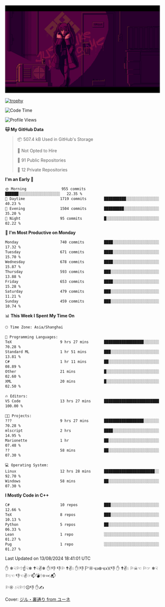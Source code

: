 ![](imgs/main.png)

[![trophy](https://github-profile-trophy.vercel.app/?username=NeilKleistGao&theme=dracula)](https://github.com/ryo-ma/github-profile-trophy)

<!--START_SECTION:waka-->
![Code Time](http://img.shields.io/badge/Code%20Time-1%2C268%20hrs%2015%20mins-blue)

![Profile Views](http://img.shields.io/badge/Profile%20Views-0-blue)

**🐱 My GitHub Data** 

> 📦 507.4 kB Used in GitHub's Storage 
 > 
> 🚫 Not Opted to Hire
 > 
> 📜 91 Public Repositories 
 > 
> 🔑 12 Private Repositories 
 > 
**I'm an Early 🐤** 

```text
🌞 Morning                955 commits         ██████░░░░░░░░░░░░░░░░░░░   22.35 % 
🌆 Daytime                1719 commits        ██████████░░░░░░░░░░░░░░░   40.23 % 
🌃 Evening                1504 commits        █████████░░░░░░░░░░░░░░░░   35.20 % 
🌙 Night                  95 commits          █░░░░░░░░░░░░░░░░░░░░░░░░   02.22 % 
```
📅 **I'm Most Productive on Monday** 

```text
Monday                   740 commits         ████░░░░░░░░░░░░░░░░░░░░░   17.32 % 
Tuesday                  671 commits         ████░░░░░░░░░░░░░░░░░░░░░   15.70 % 
Wednesday                678 commits         ████░░░░░░░░░░░░░░░░░░░░░   15.87 % 
Thursday                 593 commits         ███░░░░░░░░░░░░░░░░░░░░░░   13.88 % 
Friday                   653 commits         ████░░░░░░░░░░░░░░░░░░░░░   15.28 % 
Saturday                 479 commits         ███░░░░░░░░░░░░░░░░░░░░░░   11.21 % 
Sunday                   459 commits         ███░░░░░░░░░░░░░░░░░░░░░░   10.74 % 
```


📊 **This Week I Spent My Time On** 

```text
🕑︎ Time Zone: Asia/Shanghai

💬 Programming Languages: 
TeX                      9 hrs 27 mins       ██████████████████░░░░░░░   70.28 % 
Standard ML              1 hr 51 mins        ███░░░░░░░░░░░░░░░░░░░░░░   13.81 % 
C#                       1 hr 11 mins        ██░░░░░░░░░░░░░░░░░░░░░░░   08.89 % 
Other                    21 mins             █░░░░░░░░░░░░░░░░░░░░░░░░   02.60 % 
XML                      20 mins             █░░░░░░░░░░░░░░░░░░░░░░░░   02.50 % 

🔥 Editors: 
VS Code                  13 hrs 27 mins      █████████████████████████   100.00 % 

🐱‍💻 Projects: 
???                      9 hrs 27 mins       ██████████████████░░░░░░░   70.28 % 
mlscript                 2 hrs               ████░░░░░░░░░░░░░░░░░░░░░   14.95 % 
Marionette               1 hr                ██░░░░░░░░░░░░░░░░░░░░░░░   07.48 % 
??                       58 mins             ██░░░░░░░░░░░░░░░░░░░░░░░   07.30 % 

💻 Operating System: 
Linux                    12 hrs 28 mins      ███████████████████████░░   92.70 % 
Windows                  58 mins             ██░░░░░░░░░░░░░░░░░░░░░░░   07.30 % 
```

**I Mostly Code in C++** 

```text
C#                       10 repos            ███░░░░░░░░░░░░░░░░░░░░░░   12.66 % 
TeX                      8 repos             ███░░░░░░░░░░░░░░░░░░░░░░   10.13 % 
Python                   5 repos             ██░░░░░░░░░░░░░░░░░░░░░░░   06.33 % 
Lean                     1 repo              ░░░░░░░░░░░░░░░░░░░░░░░░░   01.27 % 
Pug                      1 repo              ░░░░░░░░░░░░░░░░░░░░░░░░░   01.27 % 
```




 Last Updated on 13/08/2024 18:41:01 UTC
<!--END_SECTION:waka-->

✋ ❄☟⚐🕆☝☟❄ 🕈☟✌❄ ✋🕯👎 👎⚐ 🕈✌💧 ✋🕯👎 🏱☼☜❄☜☠👎 ✋ 🕈✌💧 ⚐☠☜ ⚐☞ ❄☟⚐💧☜ 👎☜✌☞📫💣🕆❄☜💧📬

⚐☼ 💧☟⚐🕆☹👎 ✋✍

Cover: [ジル・裏通り from ユーネ](https://www.pixiv.net/artworks/62127066)
